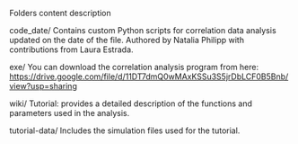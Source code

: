Folders content description

code_date/ Contains custom Python scripts for correlation data analysis updated on the date of the file.
Authored by Natalia Philipp with contributions from Laura Estrada.

exe/ You can download the correlation analysis program from here: https://drive.google.com/file/d/11DT7dmQ0wMAxKSSu3S5jrDbLCF0B5Bnb/view?usp=sharing

wiki/ Tutorial: provides a detailed description of the functions and parameters used in the analysis.

tutorial-data/ Includes the simulation files used for the tutorial.
